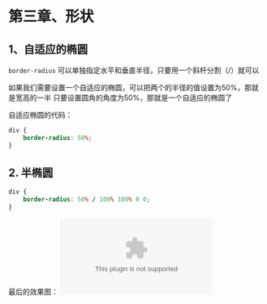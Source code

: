# 第三章、形状

## 1、自适应的椭圆

`border-radius` 可以单独指定水平和垂直半径，只要用一个斜杆分割（/）就可以

如果我们需要设置一个自适应的椭圆，可以把两个的半径的值设置为50%，那就是宽高的一半
只要设置圆角的角度为50%，那就是一个自适应的椭圆了

自适应椭圆的代码：
```css
div {
    border-radius: 50%;
}
```

## 2. 半椭圆

```css
div {
    border-radius: 50% / 100% 100% 0 0;
}

```

最后的效果图：
![半椭圆效果](www.baidu.com)